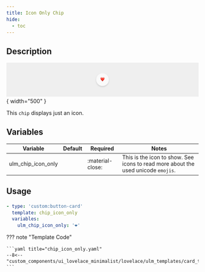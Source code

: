 ```yaml
---
title: Icon Only Chip
hide:
  - toc
---
```

<!-- markdownlint-disable MD046 -->

## Description

![example-image](../../assets/img/ulm_chips/chip_icon_only.png){ width="500" }

This `chip` displays just an icon.

## Variables

| Variable | Default | Required         | Notes             |
|----------|---------|------------------|-------------------|
| ulm_chip_icon_only     |         | :material-close: | This is the icon to show. See icons to read more about the used unicode `emojis`.  |

## Usage

```yaml
- type: 'custom:button-card'
  template: chip_icon_only
  variables:
    ulm_chip_icon_only: '❤️'
```

??? note "Template Code"

    ```yaml title="chip_icon_only.yaml"
    --8<-- "custom_components/ui_lovelace_minimalist/lovelace/ulm_templates/card_templates/chips/chip_icon_only.yaml"
    ```
